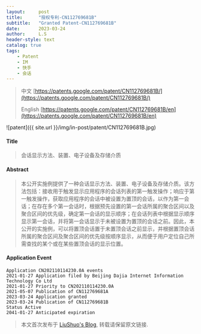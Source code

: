 ```yaml
---
layout:     post
title:      "授权专利-CN112769681B"
subtitle:   "Granted Patent-CN112769681B"
date:       2023-03-24
author:     L.S
header-style: text
catalog: true
tags:
    - Patent
    - IM
    - 快手
    - 会话
---
```

> 中文 [https://patents.google.com/patent/CN112769681B/](https://patents.google.com/patent/CN112769681B/)
>
> English [https://patents.google.com/patent/CN112769681B/en](https://patents.google.com/patent/CN112769681B/en)

![patent]({{ site.url }}/img/in-post/patent/CN112769681B.jpg)
#### Title
> 会话显示方法、装置、电子设备及存储介质




















#### Abstract
> 本公开实施例提供了一种会话显示方法、装置、电子设备及存储介质。该方法包括：接收用于触发显示应用程序的会话列表的第一触发操作；响应于第一触发操作，获取应用程序的会话中被设置为置顶的会话，以作为第一会话；在存在多个第一会话时，根据预先设置的第一会话所属的聚合区间以及聚合区间的优先级，确定第一会话的显示顺序；在会话列表中根据显示顺序显示第一会话，并将第一会话显示于未被设置为置顶的会话之前。因此，本公开的实施例，可以将置顶会话置于未置顶会话之前显示，并根据置顶会话所属的聚合区间及聚合区间的优先级按顺序显示，从而便于用户定位自己所需查找的某个或在某些置顶会话的显示位置。





















#### Application Event
```
Application CN202110114230.0A events 
2021-01-27 Application filed by Beijing Dajia Internet Information Technology Co Ltd
2021-01-27 Priority to CN202110114230.0A
2021-05-07 Publication of CN112769681A
2023-03-24 Application granted
2023-03-24 Publication of CN112769681B
Status Active
2041-01-27 Anticipated expiration
```
> 本文首次发布于 [LiuShuo's Blog](https://liushuo.me), 
转载请保留原文链接.
